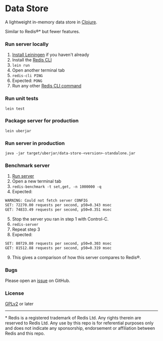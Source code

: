 # Data Store

A lightweight in-memory data store in [Clojure](https://clojure.org/).

Similar to Redis®* but fewer features.

### Run server locally

1. [Install Leiningen](https://leiningen.org/) if you haven't already
1. Install the [Redis CLI](https://redis.io/docs/ui/cli/)
1. `lein run`
1. Open another terminal tab
1. `redis-cli PING`
1. Expected: `PONG`
1. Run any other [Redis CLI command](https://redis.io/docs/ui/cli/)

### Run unit tests

`lein test`

### Package server for production

`lein uberjar`

### Run server in production

`java -jar target/uberjar/data-store-<version>-standalone.jar`

### Benchmark server

1. [Run server](#run-server-in-production)
2. Open a new terminal tab
3. `redis-benchmark -t set,get, -n 1000000 -q`
4. Expected:
```sh
WARNING: Could not fetch server CONFIG
SET: 72270.00 requests per second, p50=0.343 msec
GET: 74833.49 requests per second, p50=0.351 msec
```
5. Stop the server you ran in step 1 with Control-C.
6. `redis-server`
7. Repeat step 3
8. Expected:
```sh
SET: 80729.80 requests per second, p50=0.303 msec
GET: 81512.88 requests per second, p50=0.319 msec
```
9. This gives a comparison of how this server compares to Redis®.

### Bugs

Please open an [issue](https://github.com/kienstra/data-store/issues) on GitHub.

### License

[GPLv2](LICENSE) or later

---

\* Redis is a registered trademark of Redis Ltd. Any rights therein are reserved to Redis Ltd. Any use by this repo is for referential purposes only and does not indicate any sponsorship, endorsement or affiliation between Redis and this repo.
